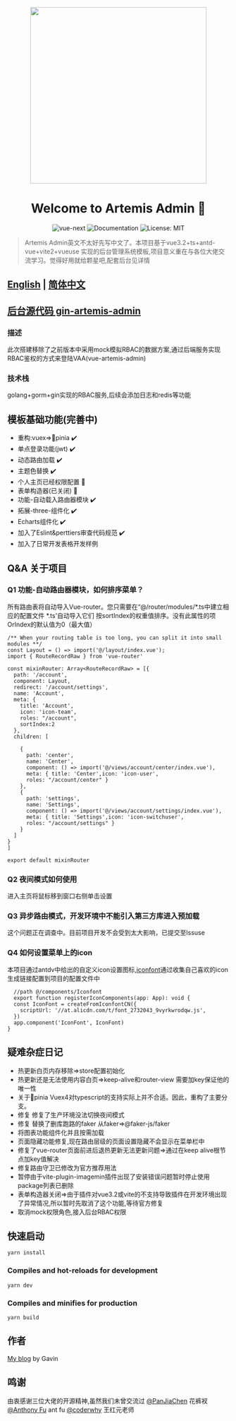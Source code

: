 <!--
 * @Description: 请输入....
 * @Author: Gavin
 * @Date: 2021-05-01 00:48:47
 * @LastEditTime: 2022-08-09 00:33:48
 * @LastEditors: Gavin
-->



<p align="center">
  <a href="https://www.antdv.com/">
    <img width="400" src="https://corp-wecom-cdn.elcapp.cn/bb_test/material/image/20211214/20637098569990017.png">
  </a>
</p>
<h1 align="center">Welcome to Artemis Admin 👋</h1>
<p align="center">
    <img alt="vue-next" src="https://camo.githubusercontent.com/759be1e9170b0987efd0b0ce496bf67d132d8e549035ccddf3b6ee5194eb146c/68747470733a2f2f696d672e736869656c64732e696f2f6e706d2f762f7675652f6e6578742e737667"/>
    <img alt="Documentation" src="https://img.shields.io/badge/documentation-yes-brightgreen.svg"/>
    <img alt="License: MIT" src="https://img.shields.io/badge/License-MIT-yellow.svg"/>
</p>

> Artemis Admin英文不太好先写中文了。本项目基于vue3.2+ts+antd-vue+vite2+vueuse 实现的后台管理系统模板,项目意义重在与各位大佬交流学习。觉得好用就给颗星吧,配套后台见详情


## [English](./README.md) |  [简体中文](./README.zh-CN.md)
## [后台源代码 gin-artemis-admin](https://github.com/GAtomis/gin-artemis-admin)
### 描述
  此次搭建移除了之前版本中采用mock模拟RBAC的数据方案,通过后端服务实现RBAC鉴权的方式来登陆VAA(vue-artemis-admin)
### 技术栈
golang+gorm+gin实现的RBAC服务,后续会添加日志和redis等功能
## 模板基础功能(完善中)
- 重构:vuex=>:pineapple:pinia  :heavy_check_mark:
- 单点登录功能(jwt)  :heavy_check_mark:
- 动态路由加载   :heavy_check_mark:
- 主题色替换   :heavy_check_mark:
- 个人主页已经权限配置 :wrench:
- 表单构造器(已关闭) :wrench:
- 功能-自动载入路由器模块 :heavy_check_mark:
- 拓展-three-组件化 :heavy_check_mark:
- Echarts组件化 :heavy_check_mark:
- 加入了Eslint&perttiers审查代码规范 :heavy_check_mark:
- 加入了日常开发表格开发样例
## Q&A 关于项目
### Q1 功能-自动路由器模块，如何排序菜单？
所有路由表将自动导入Vue-router。您只需要在“@/router/modules/*.ts中建立相应的配置文件 *.ts'自动导入它们
按sortIndex的权重值排序。没有此属性的项OrIndex的默认值为0（最大值）
```
/** When your routing table is too long, you can split it into small modules **/
const Layout = () => import('@/layout/index.vue');
import { RouteRecordRaw } from 'vue-router'

const mixinRouter: Array<RouteRecordRaw> = [{
  path: '/account',
  component: Layout,
  redirect: '/account/settings',
  name: 'Account',
  meta: {
    title: 'Account',
    icon: 'icon-team',
    roles: "/account",
    sortIndex:2
  },
  children: [

    {
      path: 'center',
      name: 'Center',
      component: () => import('@/views/account/center/index.vue'),
      meta: { title: 'Center',icon: 'icon-user',
      roles: "/account/center" }
    },
    {
      path: 'settings',
      name: 'Settings',
      component: () => import('@/views/account/settings/index.vue'),
      meta: { title: 'Settings',icon: 'icon-switchuser',
      roles: "/account/settings" }
    }
  ]
}
]

export default mixinRouter
```
### Q2 夜间模式如何使用
  进入主页将鼠标移到窗口右侧单击设置

### Q3 异步路由模式，开发环境中不能引入第三方库进入预加载
  这个问题正在调查中。目前项目开发不会受到太大影响，已提交至Issuse
### Q4 如何设置菜单上的icon
  本项目通过antdv中给出的自定义icon设置图标,[iconfont]('https://www.iconfont.cn/collections/detail?spm=a313x.7781069.1998910419.dc64b3430&cid=9402')通过收集自己喜欢的icon生成链接配置到项目的配置文件中
  
```
  //path @/components/Iconfont
  export function registerIconComponents(app: App): void {
  const IconFont = createFromIconfontCN({
    scriptUrl: '//at.alicdn.com/t/font_2732043_9vyrkwrodqw.js',
  })
  app.component('IconFont', IconFont)
}
```

## 疑难杂症日记
* 热更新白页内存移除=>store配置初始化
* 热更新还是无法使用内容白页=>keep-alive和router-view 需要加key保证他的唯一性
* 关于:pineapple:pinia Vuex4对typescript的支持实际上并不合适。因此，重构了主要分支。
* 修复 修复了生产环境没法切换夜间模式
* 修复 替换了删库跑路的faker 从faker=>@faker-js/faker
* 将图表功能组件化并且按需加载
* 页面隐藏功能修复,现在路由层级的页面设置隐藏不会显示在菜单栏中
* 修复了vue-router页面前进后退热更新无法更新问题=>通过在keep alive根节点加key值解决
* 修复路由守卫已修改为官方推荐用法
* 暂停由于vite-plugin-imagemin插件出现了安装错误问题暂时停止使用 package列表已删除
* 表单构造器关闭=>由于插件对vue3.2或vite的不支持导致插件在开发环境出现了异常情况,所以暂时先取消了这个功能,等待官方修复
* 取消mock权限角色,接入后台RBAC权限

## 快速启动

```
yarn install
```

### Compiles and hot-reloads for development

```
yarn dev
```

### Compiles and minifies for production

```
yarn build
```
## 作者
[My blog](https://juejin.cn/post/6966454624819609631)  by Gavin

## 鸣谢
由衷感谢三位大佬的开源精神,虽然我们未曾交流过
[@PanJiaChen](https://github.com/PanJiaChen) 花裤衩
[@Anthony Fu](https://github.com/antfu) ant fu
[@coderwhy](https://github.com/coderwhy?tab=repositories) 王红元老师
